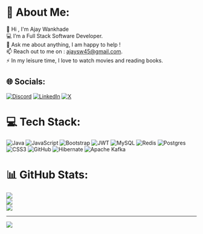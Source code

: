 # 💫 About Me:
🌱 Hi , I'm Ajay Wankhade<br>💻 I’m a Full Stack Software Developer.<br>💬 Ask me about anything, I am happy to help !<br>📫 Reach out to me on : ajaysw45@gmail.com.<br>⚡ In my leisure time, I love to watch movies and reading books.


## 🌐 Socials:
[![Discord](https://img.shields.io/badge/Discord-%237289DA.svg?logo=discord&logoColor=white)](https://discord.gg/ajaysw01) [![LinkedIn](https://img.shields.io/badge/LinkedIn-%230077B5.svg?logo=linkedin&logoColor=white)](https://linkedin.com/in/ajaysw) [![X](https://img.shields.io/badge/X-black.svg?logo=X&logoColor=white)](https://x.com/ajaysw01) 

# 💻 Tech Stack:
![Java](https://img.shields.io/badge/java-%23ED8B00.svg?style=for-the-badge&logo=openjdk&logoColor=white) ![JavaScript](https://img.shields.io/badge/javascript-%23323330.svg?style=for-the-badge&logo=javascript&logoColor=%23F7DF1E) ![Bootstrap](https://img.shields.io/badge/bootstrap-%238511FA.svg?style=for-the-badge&logo=bootstrap&logoColor=white) ![JWT](https://img.shields.io/badge/JWT-black?style=for-the-badge&logo=JSON%20web%20tokens) ![MySQL](https://img.shields.io/badge/mysql-4479A1.svg?style=for-the-badge&logo=mysql&logoColor=white) ![Redis](https://img.shields.io/badge/redis-%23DD0031.svg?style=for-the-badge&logo=redis&logoColor=white) ![Postgres](https://img.shields.io/badge/postgres-%23316192.svg?style=for-the-badge&logo=postgresql&logoColor=white) ![CSS3](https://img.shields.io/badge/css3-%231572B6.svg?style=for-the-badge&logo=css3&logoColor=white) ![GitHub](https://img.shields.io/badge/github-%23121011.svg?style=for-the-badge&logo=github&logoColor=white) ![Hibernate](https://img.shields.io/badge/Hibernate-59666C?style=for-the-badge&logo=Hibernate&logoColor=white) ![Apache Kafka](https://img.shields.io/badge/Apache%20Kafka-000?style=for-the-badge&logo=apachekafka)
# 📊 GitHub Stats:
![](https://github-readme-stats.vercel.app/api?username=ajaysw01&theme=darcula&hide_border=false&include_all_commits=false&count_private=false)<br/>
![](https://github-readme-streak-stats.herokuapp.com/?user=ajaysw01&theme=darcula&hide_border=false)<br/>
![](https://github-readme-stats.vercel.app/api/top-langs/?username=ajaysw01&theme=darcula&hide_border=false&include_all_commits=false&count_private=false&layout=compact)

---
[![](https://visitcount.itsvg.in/api?id=ajaysw01&icon=0&color=0)](https://visitcount.itsvg.in)

<!-- Proudly created with GPRM ( https://gprm.itsvg.in ) -->
